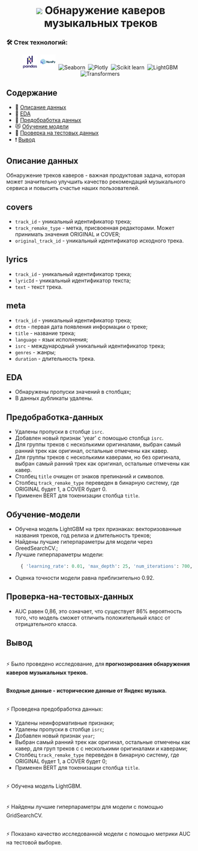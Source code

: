 <h1 align="center">  
  <img src="https://github.com/yakgleb/YandexMusic_hackathon/blob/main/final_solution/2023-10-20_09.47.37.jpg" width="800"/> 
  Обнаружение каверов музыкальных треков
</h1>  
  
 
### 🛠️ Стек технологий:
<div id="tools", align="center">
  <img src="https://github.com/devicons/devicon/blob/master/icons/pandas/pandas-original-wordmark.svg" title="Pandas" alt="Pandas" width="40" height="40"/>&nbsp;
  <img src="https://github.com/devicons/devicon/blob/master/icons/numpy/numpy-original-wordmark.svg" title="NumPy" alt="NumPy" height="40"/>&nbsp;
  <img src="https://seaborn.pydata.org/_images/logo-tall-lightbg.svg" title="Seaborn" alt="Seaborn" width="40" height="40"/>&nbsp;
  <img src="https://upload.wikimedia.org/wikipedia/commons/8/8a/Plotly-logo.png" title="Plotly" alt="Plotly" height="40"/>&nbsp;
  <img src="https://quintagroup.com/cms/python/images/scikit-learn-logo.png" title="Scikit learn" alt="Scikit learn" height="40"/>&nbsp;
  <img src="https://upload.wikimedia.org/wikipedia/commons/d/d9/LightGBM_logo_black_text.svg" title="LightGBM" alt="LightGBM" height="40"/>&nbsp;
  <img src="https://pypi-camo.global.ssl.fastly.net/d60a70af6de88eae24a88d3c21d81adbfb7d3b6c/68747470733a2f2f68756767696e67666163652e636f2f64617461736574732f68756767696e67666163652f646f63756d656e746174696f6e2d696d616765732f7261772f6d61696e2f7472616e73666f726d6572732d6c6f676f2d6c696768742e737667" title="Transformers" alt="Transformers" height="40"/>&nbsp;
</div>

## Содержание
- 🔌 [Описание данных](#описание-данных)
- 🐥 [EDA](#eda)
- 🔨 [Предобработка данных](#предобработка-данных)
- 😻 [Обучение модели](#обучение-модели)
- 📄 [Проверка на тестовых данных](#проверка-на-тестовых-данных)
- ❗️ [Вывод](#вывод)

## Описание данных

Обнаружение треков каверов - важная продуктовая задача, которая может значительно улучшить качество рекомендаций музыкального сервиса и повысить счастье наших пользователей.

## covers

- `track_id` - уникальный идентификатор трека;
- `track_remake_type` - метка, присвоенная редакторами. Может принимать значения ORIGINAL и COVER;
- `original_track_id` - уникальный идентификатор исходного трека.

## lyrics

- `track_id` - уникальный идентификатор трека; 
- `lyricId` - уникальный идентификатор текста; 
- `text` - текст трека. 

## meta

- `track_id` - уникальный идентификатор трека; 
- `dttm` - первая дата появления информации о треке; 
- `title` - название трека; 
- `language` - язык исполнения;
- `isrc` - международный уникальный идентификатор трека; 
- `genres` - жанры; 
- `duration` - длительность трека.

## EDA

- Обнаружены пропуски значений в столбцах;
- В данных дубликаты удалены. 

## Предобработка-данных

- Удалены пропуски в столбце `isrc`.
- Добавлен новый признак 'year' с помощью столбца `isrc`.
- Для группы треков с несколькими оригиналами, выбран самый ранний трек как оригинал, остальные отмечены как кавер.
- Для группы треков с несколькими каверами, но без оригинала, выбран самый ранний трек как оригинал, остальные отмечены как кавер.
- Столбец `title` очищен от знаков препинаний и символов.
- Столбец `track_remake_type` переведен в бинарную систему, где ORIGINAL будет 1, а COVER будет 0.
- Применен BERT для токенизации столбца `title`.

## Обучение-модели

- Обучена модель LightGBM на трех признаках: векторизованные названия треков, год релиза и длительность треков;
- Найдены лучшие гиперпараметры для модели через GreedSearchCV.;
- Лучшие гиперпараметры модели:
  ``` python
    { 'learning_rate': 0.01, 'max_depth': 25, 'num_iterations': 700, 'num_leaves': 31 };
  ```
- Оценка точности модели равна приблизительно 0.92.

## Проверка-на-тестовых-данных

- AUC равен 0,86, это означает, что существует 86% вероятность того, что модель сможет отличить положительный класс от отрицательного класса. 

## Вывод
<br> ⚡️ Было проведено исследование, для<b> прогнозирования обнаружения каверов музыкальных треков.</b> 
              
<br><b> Входные данные - исторические данные от Яндекс музыка. </b>

<br> ⚡️ Проведена предобработка данных:

- Удалены неинформативные признаки; 
- Удалены пропуски в столбце `isrc`; 
- Добавлен новый признак `year`; 
- Выбран самый ранний трек как оригинал, остальные отмечены как кавер, для груп треков с с несколькими оригиналами и каверами; 
- Столбец `track_remake_type` переведен в бинарную систему, где ORIGINAL будет 1, а COVER будет 0; 
- Применен BERT для токенизации столбца `title`. 

        
<br> ⚡️ Обучена модель LightGBM.
        
<br> ⚡️ Найдены лучшие гиперпараметры для модели с помощью GridSearchCV.
        
<br> ⚡️ Показано качество исследованной модели с помощью метрики AUC на тестовой выборке.
